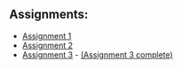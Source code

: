 Assignments:
-----

- [Assignment 1](Assignment_01/Assignment_01.pde)
- [Assignment 2](Assignment_02/Assignment_02.pde)
- [Assignment 3](Assignment_03/Assignment_03.pde) - [(Assignment 3 complete)](Assignment_03B/Assignment_03B.pde)
